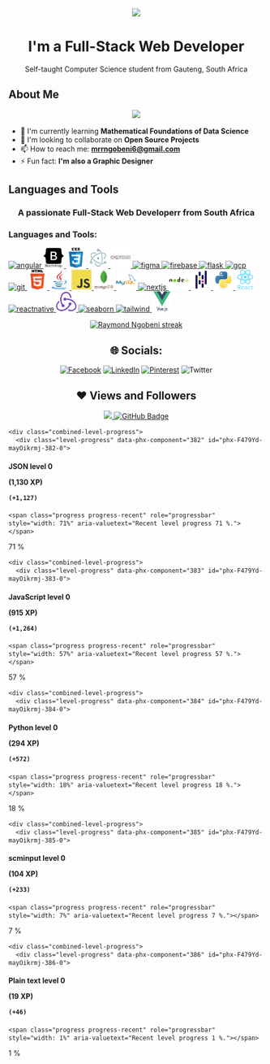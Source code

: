 <div align="center">
  <img width="25%" height="auto" src="https://github.com/Ubaton/Ubaton/blob/main/Code.png" height="175px"/>
  <h1>I'm a Full-Stack Web Developer</h1>
  <p>Self-taught Computer Science student from Gauteng, South Africa</p>
</div>

## About Me

<div style="text-align: center;">
  <img src="https://readme-typing-svg.demolab.com?font=Philosopher&pause=1000&color=FFFF00&width=435&lines=Backend+Integration.;Best+UI%2FUX+Designer+and+Prototype.">
</div>

- 🌱 I'm currently learning **Mathematical Foundations of Data Science**
- 👯 I'm looking to collaborate on **Open Source Projects**
- 📫 How to reach me: **mrrngobeni6@gmail.com**
- ⚡ Fun fact: **I'm also a Graphic Designer**

## Languages and Tools

<h3 align="center">A passionate Full-Stack Web Developerr from South Africa</h3>



<h3 align="left">Languages and Tools:</h3>
<p align="left"> <a href="https://angular.io" target="_blank" rel="noreferrer"> <img src="https://angular.io/assets/images/logos/angular/angular.svg" alt="angular" width="40" height="40"/> </a> <a href="https://getbootstrap.com" target="_blank" rel="noreferrer"> <img src="https://raw.githubusercontent.com/devicons/devicon/master/icons/bootstrap/bootstrap-plain-wordmark.svg" alt="bootstrap" width="40" height="40"/> </a> <a href="https://www.w3schools.com/css/" target="_blank" rel="noreferrer"> <img src="https://raw.githubusercontent.com/devicons/devicon/master/icons/css3/css3-original-wordmark.svg" alt="css3" width="40" height="40"/> </a> <a href="https://www.electronjs.org" target="_blank" rel="noreferrer"> <img src="https://raw.githubusercontent.com/devicons/devicon/master/icons/electron/electron-original.svg" alt="electron" width="40" height="40"/> </a> <a href="https://expressjs.com" target="_blank" rel="noreferrer"> <img src="https://raw.githubusercontent.com/devicons/devicon/master/icons/express/express-original-wordmark.svg" alt="express" width="40" height="40"/> </a> <a href="https://www.figma.com/" target="_blank" rel="noreferrer"> <img src="https://www.vectorlogo.zone/logos/figma/figma-icon.svg" alt="figma" width="40" height="40"/> </a> <a href="https://firebase.google.com/" target="_blank" rel="noreferrer"> <img src="https://www.vectorlogo.zone/logos/firebase/firebase-icon.svg" alt="firebase" width="40" height="40"/> </a> <a href="https://flask.palletsprojects.com/" target="_blank" rel="noreferrer"> <img src="https://www.vectorlogo.zone/logos/pocoo_flask/pocoo_flask-icon.svg" alt="flask" width="40" height="40"/> </a> <a href="https://cloud.google.com" target="_blank" rel="noreferrer"> <img src="https://www.vectorlogo.zone/logos/google_cloud/google_cloud-icon.svg" alt="gcp" width="40" height="40"/> </a> <a href="https://git-scm.com/" target="_blank" rel="noreferrer"> <img src="https://www.vectorlogo.zone/logos/git-scm/git-scm-icon.svg" alt="git" width="40" height="40"/> </a> <a href="https://www.w3.org/html/" target="_blank" rel="noreferrer"> <img src="https://raw.githubusercontent.com/devicons/devicon/master/icons/html5/html5-original-wordmark.svg" alt="html5" width="40" height="40"/> </a> <a href="https://www.java.com" target="_blank" rel="noreferrer"> <img src="https://raw.githubusercontent.com/devicons/devicon/master/icons/java/java-original.svg" alt="java" width="40" height="40"/> </a> <a href="https://developer.mozilla.org/en-US/docs/Web/JavaScript" target="_blank" rel="noreferrer"> <img src="https://raw.githubusercontent.com/devicons/devicon/master/icons/javascript/javascript-original.svg" alt="javascript" width="40" height="40"/> </a> <a href="https://www.mongodb.com/" target="_blank" rel="noreferrer"> <img src="https://raw.githubusercontent.com/devicons/devicon/master/icons/mongodb/mongodb-original-wordmark.svg" alt="mongodb" width="40" height="40"/> </a> <a href="https://www.mysql.com/" target="_blank" rel="noreferrer"> <img src="https://raw.githubusercontent.com/devicons/devicon/master/icons/mysql/mysql-original-wordmark.svg" alt="mysql" width="40" height="40"/> </a> <a href="https://nextjs.org/" target="_blank" rel="noreferrer"> <img src="https://cdn.worldvectorlogo.com/logos/nextjs-2.svg" alt="nextjs" width="40" height="40"/> </a> <a href="https://nodejs.org" target="_blank" rel="noreferrer"> <img src="https://raw.githubusercontent.com/devicons/devicon/master/icons/nodejs/nodejs-original-wordmark.svg" alt="nodejs" width="40" height="40"/> </a> <a href="https://pandas.pydata.org/" target="_blank" rel="noreferrer"> <img src="https://raw.githubusercontent.com/devicons/devicon/2ae2a900d2f041da66e950e4d48052658d850630/icons/pandas/pandas-original.svg" alt="pandas" width="40" height="40"/> </a> <a href="https://www.python.org" target="_blank" rel="noreferrer"> <img src="https://raw.githubusercontent.com/devicons/devicon/master/icons/python/python-original.svg" alt="python" width="40" height="40"/> </a> <a href="https://reactjs.org/" target="_blank" rel="noreferrer"> <img src="https://raw.githubusercontent.com/devicons/devicon/master/icons/react/react-original-wordmark.svg" alt="react" width="40" height="40"/> </a> <a href="https://reactnative.dev/" target="_blank" rel="noreferrer"> <img src="https://reactnative.dev/img/header_logo.svg" alt="reactnative" width="40" height="40"/> </a> <a href="https://redux.js.org" target="_blank" rel="noreferrer"> <img src="https://raw.githubusercontent.com/devicons/devicon/master/icons/redux/redux-original.svg" alt="redux" width="40" height="40"/> </a> <a href="https://seaborn.pydata.org/" target="_blank" rel="noreferrer"> <img src="https://seaborn.pydata.org/_images/logo-mark-lightbg.svg" alt="seaborn" width="40" height="40"/> </a> <a href="https://tailwindcss.com/" target="_blank" rel="noreferrer"> <img src="https://www.vectorlogo.zone/logos/tailwindcss/tailwindcss-icon.svg" alt="tailwind" width="40" height="40"/> </a> <a href="https://vuejs.org/" target="_blank" rel="noreferrer"> <img src="https://raw.githubusercontent.com/devicons/devicon/master/icons/vuejs/vuejs-original-wordmark.svg" alt="vuejs" width="40" height="40"/> </a> </p>

  

<p align="center">
    <a href="https://github.com/Ubaton/github-readme-streak-stats">
        <img title="🔥 Get streak stats for your profile at git.io/streak-stats" alt="Raymond Ngobeni streak" src="https://github-readme-streak-stats.herokuapp.com/?user=Ubaton&theme=black-ice&hide_border=true&stroke=0000&background=060A0CD0"/>
    </a>
</p>

<div align="center">

## 🌐 Socials:

[![Facebook](https://img.shields.io/badge/Facebook-%231877F2.svg?logo=Facebook&logoColor=white)](https://facebook.com/https://www.facebook.com/raymondandrey.ng?mibextid=ZbWKwL) [![LinkedIn](https://img.shields.io/badge/LinkedIn-%230077B5.svg?logo=linkedin&logoColor=white)](https://linkedin.com/in/https://www.linkedin.com/in/raymond-ngobeni-b7ab26163) [![Pinterest](https://img.shields.io/badge/Pinterest-%23E60023.svg?logo=Pinterest&logoColor=white)](https://pinterest.com/https://pin.it/58oZsjT) ![Twitter](https://img.shields.io/badge/Twitter-%231DA1F2.svg?logo=Twitter&logoColor=white)

## ❤ Views and Followers

<a href="https://github.com/Meghna-DAS/github-profile-views-counter">
    <img src="https://komarev.com/ghpvc/?username=Ubaton">
</a>
<a href="https://github.com/Ubaton?tab=followers"><img src="https://img.shields.io/github/followers/Ubaton?label=Followers&style=social" alt="GitHub Badge"></a> 

</div>

<section class="top-languages" data-phx-component="3" id="phx-F479Yd-mayOikrmj-3-0">

    <div class="combined-level-progress">
      <div class="level-progress" data-phx-component="382" id="phx-F479Yd-mayOikrmj-382-0">
  <h4 class="level-counter">
    <strong class="level-prefix">JSON</strong>
    level
    <span class="level-text" data-phx-component="391" id="phx-F479Yd-mayOikrmj-391-0">
  0

  (1,130&nbsp;XP)

  
    (+1,127)
  
</span>
  </h4>

  <div class="progress-bar " data-phx-component="392" id="phx-F479Yd-mayOikrmj-392-0">
  

  
    <span class="progress progress-recent" role="progressbar" style="width: 71%" aria-valuetext="Recent level progress 71 %."></span>
  

  <span class="total-progress" aria-hidden="true">71&nbsp;%</span>
</div>
</div>
    </div>

    <div class="combined-level-progress">
      <div class="level-progress" data-phx-component="383" id="phx-F479Yd-mayOikrmj-383-0">
  <h4 class="level-counter">
    <strong class="level-prefix">JavaScript</strong>
    level
    <span class="level-text" data-phx-component="393" id="phx-F479Yd-mayOikrmj-393-0">
  0

  (915&nbsp;XP)

  
    (+1,264)
  
</span>
  </h4>

  <div class="progress-bar " data-phx-component="394" id="phx-F479Yd-mayOikrmj-394-0">
  

  
    <span class="progress progress-recent" role="progressbar" style="width: 57%" aria-valuetext="Recent level progress 57 %."></span>
  

  <span class="total-progress" aria-hidden="true">57&nbsp;%</span>
</div>
</div>
    </div>

    <div class="combined-level-progress">
      <div class="level-progress" data-phx-component="384" id="phx-F479Yd-mayOikrmj-384-0">
  <h4 class="level-counter">
    <strong class="level-prefix">Python</strong>
    level
    <span class="level-text" data-phx-component="395" id="phx-F479Yd-mayOikrmj-395-0">
  0

  (294&nbsp;XP)

  
    (+572)
  
</span>
  </h4>

  <div class="progress-bar " data-phx-component="396" id="phx-F479Yd-mayOikrmj-396-0">
  

  
    <span class="progress progress-recent" role="progressbar" style="width: 18%" aria-valuetext="Recent level progress 18 %."></span>
  

  <span class="total-progress" aria-hidden="true">18&nbsp;%</span>
</div>
</div>
    </div>

    <div class="combined-level-progress">
      <div class="level-progress" data-phx-component="385" id="phx-F479Yd-mayOikrmj-385-0">
  <h4 class="level-counter">
    <strong class="level-prefix">scminput</strong>
    level
    <span class="level-text" data-phx-component="397" id="phx-F479Yd-mayOikrmj-397-0">
  0

  (104&nbsp;XP)

  
    (+233)
  
</span>
  </h4>

  <div class="progress-bar " data-phx-component="398" id="phx-F479Yd-mayOikrmj-398-0">
  

  
    <span class="progress progress-recent" role="progressbar" style="width: 7%" aria-valuetext="Recent level progress 7 %."></span>
  

  <span class="total-progress" aria-hidden="true">7&nbsp;%</span>
</div>
</div>
    </div>

    <div class="combined-level-progress">
      <div class="level-progress" data-phx-component="386" id="phx-F479Yd-mayOikrmj-386-0">
  <h4 class="level-counter">
    <strong class="level-prefix">Plain text</strong>
    level
    <span class="level-text" data-phx-component="399" id="phx-F479Yd-mayOikrmj-399-0">
  0

  (19&nbsp;XP)

  
    (+46)
  
</span>
  </h4>

  <div class="progress-bar " data-phx-component="400" id="phx-F479Yd-mayOikrmj-400-0">
  

  
    <span class="progress progress-recent" role="progressbar" style="width: 1%" aria-valuetext="Recent level progress 1 %."></span>
  

  <span class="total-progress" aria-hidden="true">1&nbsp;%</span>
</div>
</div>
    </div>

</section>





